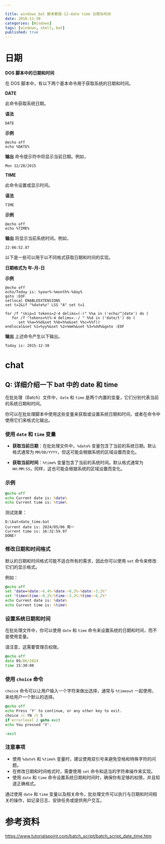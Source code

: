 ```yaml
---

title: windows bat 脚本教程-12-date time 日期与时间
date: 2016-11-30
categories: [Windows]
tags: [windows, shell, bat]
published: true
---
```


# 日期

**DOS 脚本中的日期和时间**

在 DOS 脚本中，有以下两个基本命令用于获取系统的日期和时间。

**DATE**

此命令获取系统日期。

**语法**
```
DATE
```

**示例**
```batch
@echo off 
echo %DATE%
```

**输出**
命令提示符中将显示当前日期。例如，

```
Mon 12/28/2015
```

**TIME**

此命令设置或显示时间。

**语法**
```
TIME
```

**示例**
```batch
@echo off 
echo %TIME%
```

**输出**
将显示当前系统时间。例如，

```
22:06:52.87
```

以下是一些可以用于以不同格式获取日期和时间的实现。

**日期格式为 年-月-日**

**示例**
```batch
@echo off 
echo/Today is: %year%-%month%-%day% 
goto :EOF 
setlocal ENABLEEXTENSIONS 
set t=2&if "%date%z" LSS "A" set t=1 

for /f "skip=1 tokens=2-4 delims=(-)" %%a in ('echo/^|date') do ( 
   for /f "tokens=%t%-4 delims=.-/ " %%d in ('date/t') do ( 
      set %%a=%%d&set %%b=%%e&set %%c=%%f)) 
endlocal&set %1=%yy%&set %2=%mm%&set %3=%dd%&goto :EOF
```

**输出**
上述命令产生以下输出。

```
Today is: 2015-12-30
```

# chat

## Q: 详细介绍一下 bat 中的 date 和 time

在批处理（Batch）文件中，`date` 和 `time` 是两个内置的变量，它们分别代表当前的系统日期和时间。

你可以在批处理脚本中使用这些变量来获取或设置系统日期和时间，或者在命令中使用它们来格式化输出。

### 使用 `date` 和 `time` 变量

- **获取当前日期**：在批处理文件中，`%date%` 变量包含了当前的系统日期。默认格式通常为 `MM/DD/YYYY`，但这可能会根据系统的区域设置而变化。

- **获取当前时间**：`%time%` 变量包含了当前的系统时间。默认格式通常为 `HH:MM:SS`，同样，这也可能会根据系统的区域设置而变化。

### 示例

```bat
@echo off
echo Current date is: %date%
echo Current time is: %time%
```

测试效果：

```
D:\bat>date_time.bat
Current date is: 2024/05/06 周一
Current time is: 16:32:59.97
DONE!
```


### 修改日期和时间格式

默认的日期和时间格式可能不适合所有的需求，因此你可以使用 `set` 命令来修改它们的显示格式。

例如：

```bat
@echo off
set "date=%date:~6,4%-%date:~0,2%-%date:~3,2%"
set "time=%time:~0,2%:%time:~3,2%:%time:~6,2%"
echo Current date is: %date%
echo Current time is: %time%
```

### 设置系统日期和时间

在批处理文件中，你可以使用 `date` 和 `time` 命令来设置系统的日期和时间，而不是使用变量。

请注意，这需要管理员权限。

```bat
@echo off
date 05/06/2024
time 15:30:00
```

### 使用 `choice` 命令

`choice` 命令可以让用户输入一个字符来做出选择，通常与 `%timeout` 一起使用，来给用户一个默认的选择。

```bat
@echo off
echo Press 'Y' to continue, or any other key to exit.
choice /c YN /t 5
if errorlevel 2 goto exit
echo You pressed 'Y'.

:exit
```

### 注意事项

- 使用 `%date%` 和 `%time%` 变量时，建议使用双引号来避免空格和特殊字符的问题。
- 在修改日期和时间格式时，需要使用 `set` 命令和适当的字符串操作来实现。
- 使用 `date` 和 `time` 命令设置系统日期和时间时，确保你有足够的权限，并且知道正确格式。

通过使用 `date` 和 `time` 变量以及相关命令，批处理文件可以执行与日期和时间相关的操作，如记录日志、安排任务或提供用户交互。



# 参考资料

https://www.tutorialspoint.com/batch_script/batch_script_date_time.htm

